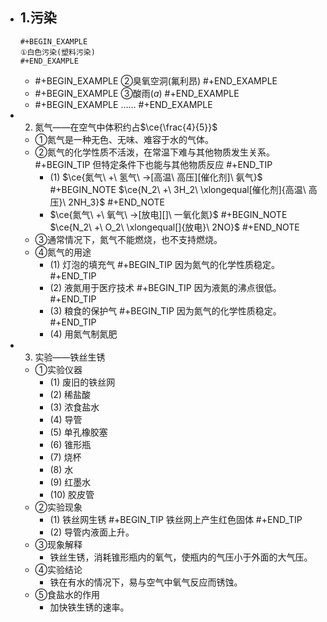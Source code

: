 - 1.污染
	-
	  #+BEGIN_EXAMPLE
	  ①白色污染(塑料污染)
	  #+END_EXAMPLE
	-
	  #+BEGIN_EXAMPLE
	  ②臭氧空洞(氟利昂)
	  #+END_EXAMPLE
	-
	  #+BEGIN_EXAMPLE
	  ③酸雨($a$)
	  #+END_EXAMPLE
	-
	  #+BEGIN_EXAMPLE
	  ……
	  #+END_EXAMPLE
-
  2. 氮气——在空气中体积约占$\ce{\frac{4}{5}}$
	- ①氮气是一种无色、无味、难容于水的气体。
	- ②氮气的化学性质不活泼，在常温下难与其他物质发生关系。
	  #+BEGIN_TIP
	  但特定条件下也能与其他物质反应
	  #+END_TIP
		- (1) $\ce{氮气\ +\ 氢气\ ->[高温\ 高压][催化剂]\ 氨气}$
		  #+BEGIN_NOTE
		  $\ce{N_2\ +\ 3H_2\ \xlongequal[催化剂]{高温\ 高压}\ 2NH_3}$
		  #+END_NOTE
		- $\ce{氮气\ +\ 氧气\ ->[放电][]\ 一氧化氮}$
		  #+BEGIN_NOTE
		  $\ce{N_2\ +\ O_2\ \xlongequal[]{放电}\ 2NO}$
		  #+END_NOTE
	- ③通常情况下，氮气不能燃烧，也不支持燃烧。
	- ④氮气的用途
		- (1) 灯泡的填充气 
		  #+BEGIN_TIP
		  因为氮气的化学性质稳定。
		  #+END_TIP
		- (2) 液氮用于医疗技术
		  #+BEGIN_TIP
		  因为液氮的沸点很低。
		  #+END_TIP
		- (3) 粮食的保护气
		  #+BEGIN_TIP
		  因为氮气的化学性质稳定。
		  #+END_TIP
		- (4) 用氮气制氮肥
-
  3. 实验——铁丝生锈
	- ①实验仪器
		- (1) 废旧的铁丝网
		- (2) 稀盐酸
		- (3) 浓食盐水
		- (4) 导管
		- (5) 单孔橡胶塞
		- (6) 锥形瓶
		- (7) 烧杯
		- (8) 水
		- (9) 红墨水
		- (10) 胶皮管
	- ②实验现象
		- (1) 铁丝网生锈
		  #+BEGIN_TIP
		  铁丝网上产生红色固体
		  #+END_TIP
		- (2) 导管内液面上升。
	- ③现象解释
		- 铁丝生锈，消耗锥形瓶内的氧气，使瓶内的气压小于外面的大气压。
	- ④实验结论
		- 铁在有水的情况下，易与空气中氧气反应而锈蚀。
	- ⑤食盐水的作用
		- 加快铁生锈的速率。